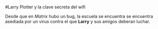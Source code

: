 #Larry Plotter y la clave secreta del wifi

Desde que en *Matrix* hubo un bug, la escuela se encuentra se encuentra asediada por un
virus contra el que **Larry** y sus amigos deberan luchar.
